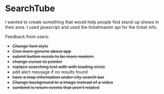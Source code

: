 # SearchTube

I wanted to create something that would help people find stand-up shows in their area. 
I used javascript and used the ticketmaster api for the ticket info. 


Feedback from users: 
- ~~Change font style~~
- ~~Give more generic about app~~
- ~~submit button needs to be more modern~~
- ~~change cursor to pointer~~ 
- ~~replace  searching text with with loading circle~~  
- add alert message if no results found 
- ~~have a map information under city search bar~~ 
- ~~Change background to a image instead of a video~~
- ~~sumbmit is return events that aren't related~~ 